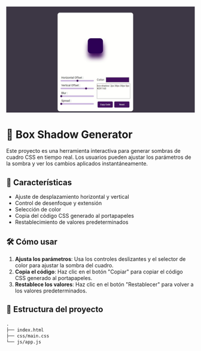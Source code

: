 ![alt text](<screen/2024-06-20 22-41-12-015.jpg>)
# 🎨 Box Shadow Generator

Este proyecto es una herramienta interactiva para generar sombras de cuadro CSS en tiempo real. Los usuarios pueden ajustar los parámetros de la sombra y ver los cambios aplicados instantáneamente.

## 🚀 Características

- Ajuste de desplazamiento horizontal y vertical
- Control de desenfoque y extensión
- Selección de color
- Copia del código CSS generado al portapapeles
- Restablecimiento de valores predeterminados

## 🛠️ Cómo usar

1. **Ajusta los parámetros**: Usa los controles deslizantes y el selector de color para ajustar la sombra del cuadro.
2. **Copia el código**: Haz clic en el botón "Copiar" para copiar el código CSS generado al portapapeles.
3. **Restablece los valores**: Haz clic en el botón "Restablecer" para volver a los valores predeterminados.

## 📂 Estructura del proyecto

```plaintext
.
├── index.html
├── css/main.css
└── js/app.js
